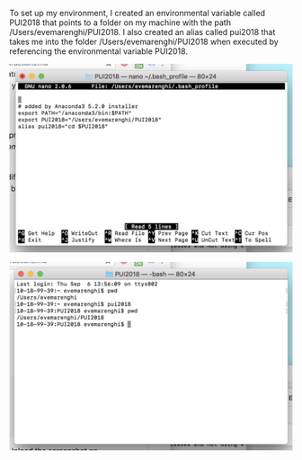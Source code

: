 To set up my environment, I created an environmental variable called PUI2018 that points to a folder on my machine with the path /Users/evemarenghi/PUI2018. I also created an alias called pui2018 that takes me into the folder /Users/evemarenghi/PUI2018 when executed by referencing the environmental variable PUI2018. 


![Creating environmental variable](EveMarenghi_HW1_Part1.png)


![Creating environmental variable](EveMarenghi_HW1_Part2.png)
